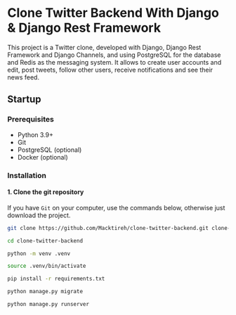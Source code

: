 # Clone Twitter Backend With Django & Django Rest Framework 

This project is a Twitter clone, developed with Django, Django Rest Framework and Django Channels, and using PostgreSQL for the database and Redis as the messaging system. It allows to create user accounts and edit, post tweets, follow other users, receive notifications and see their news feed.

## Startup

### Prerequisites

- Python 3.9+
- Git
- PostgreSQL (optional)
- Docker (optional)

### Installation

#### 1. Clone the git repository

If you have `Git` on your computer, use the commands below, otherwise just download the project.

```bash
git clone https://github.com/Macktireh/clone-twitter-backend.git clone-twitter-backend
```

```bash
cd clone-twitter-backend
```

```bash
python -m venv .venv
```

```bash
source .venv/bin/activate
```

```bash
pip install -r requirements.txt
```

```bash
python manage.py migrate
```

```bash
python manage.py runserver
```
